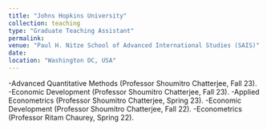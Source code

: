 ```yaml
---
title: "Johns Hopkins University"
collection: teaching
type: "Graduate Teaching Assistant"
permalink:
venue: "Paul H. Nitze School of Advanced International Studies (SAIS)"
date: 
location: "Washington DC, USA"
---
```


-Advanced Quantitative Methods (Professor Shoumitro Chatterjee, Fall 23).
-Economic Development (Professor Shoumitro Chatterjee, Fall 23).
-Applied Econometrics (Professor Shoumitro Chatterjee, Spring 23).
-Economic Development (Professor Shoumitro Chatterjee, Fall 22).
-Econometrics (Professor Ritam Chaurey, Spring 22).
